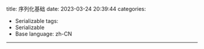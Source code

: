 title: 序列化基础
date: 2023-03-24 20:39:44
categories:
- Serializable
tags:
- Serializable
- Base
language: zh-CN
---
